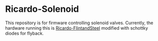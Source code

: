 # Ricardo-Solenoid
This repository is for firmware controlling solenoid valves. Currently, the hardware running this is [Ricardo-FlintandSteel](https://github.com/icl-rocketry/Ricardo-FlintandSteel) modified with schottky diodes for flyback.